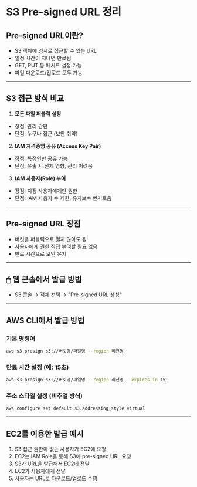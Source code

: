 # S3 Pre-signed URL 정리
## Pre-signed URL이란?
- S3 객체에 임시로 접근할 수 있는 URL
- 일정 시간이 지나면 만료됨
- GET, PUT 등 메서드 설정 가능
- 파일 다운로드/업로드 모두 가능
---
## S3 접근 방식 비교
1. **모든 파일 퍼블릭 설정**
- 장점: 관리 간편
- 단점: 누구나 접근 (보안 취약)
2. **IAM 자격증명 공유 (Access Key Pair)**
- 장점: 특정인만 공유 가능
- 단점: 유출 시 전체 영향, 관리 어려움
3. **IAM 사용자(Role) 부여**
- 장점: 지정 사용자에게만 권한
- 단점: IAM 사용자 수 제한, 유지보수 번거로움
---
## Pre-signed URL 장점
- 버킷을 퍼블릭으로 열지 않아도 됨
- 사용자에게 권한 직접 부여할 필요 없음
- 만료 시간으로 보안 유지
---
## 🖱 웹 콘솔에서 발급 방법
- S3 콘솔 → 객체 선택 → "Pre-signed URL 생성"
---
## AWS CLI에서 발급 방법
### 기본 명령어
```bash
aws s3 presign s3://버킷명/파일명 --region 리전명
```
### 만료 시간 설정 (예: 15초)
```bash
aws s3 presign s3://버킷명/파일명 --region 리전명 --expires-in 15
```
### 주소 스타일 설정 (버추얼 방식)
```bash
aws configure set default.s3.addressing_style virtual
```
---
## EC2를 이용한 발급 예시
1. S3 접근 권한이 없는 사용자가 EC2에 요청
2. EC2는 IAM Role을 통해 S3에 pre-signed URL 요청
3. S3가 URL을 발급해서 EC2에 전달
4. EC2가 사용자에게 전달
5. 사용자는 URL로 다운로드/업로드 수행
